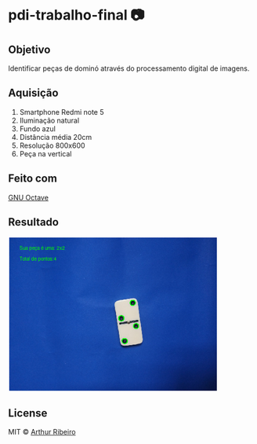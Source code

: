 # pdi-trabalho-final :camera:


## Objetivo
Identificar peças de dominó através do processamento digital de imagens.

## Aquisição
  1. Smartphone Redmi note 5 
  2. Iluminação natural
  3. Fundo azul
  4. Distância média 20cm
  5. Resolução 800x600
  6. Peça na vertical
 
## Feito com
  [GNU Octave](https://www.gnu.org/software/octave/)

## Resultado

![Resultado](/resultado.png)

## License
MIT &copy; [Arthur Ribeiro](https://github.com/devarthurribeiro)
